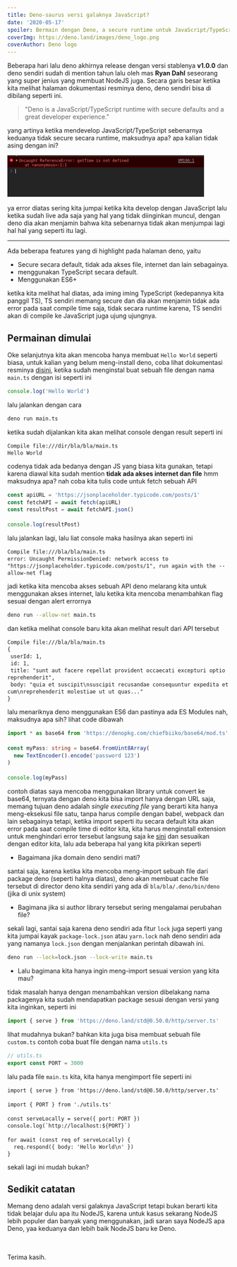 ```yaml
---
title: Deno-saurus versi galaknya JavaScript?
date: '2020-05-17'
spoiler: Bermain dengan Deno, a secure runtime untuk JavaScript/TypeScript
coverImg: https://deno.land/images/deno_logo.png
coverAuthor: Deno logo
---
```


Beberapa hari lalu deno akhirnya release dengan versi stablenya **v1.0.0** dan deno sendiri sudah di mention tahun lalu oleh mas **Ryan Dahl** seseorang yang super jenius yang membuat NodeJS juga. Secara garis besar ketika kita melihat halaman dokumentasi resminya deno, deno sendiri bisa di dibilang seperti ini.

> "Deno is a JavaScript/TypeScript runtime with secure defaults and a great developer experience."

yang artinya ketika mendevelop JavaScript/TypeScript sebenarnya keduanya tidak secure secara runtime, maksudnya apa? apa kalian tidak asing dengan ini?

![error not defined](./img-1.png)

ya error diatas sering kita jumpai ketika kita develop dengan JavaScript lalu ketika sudah live ada saja yang hal yang tidak diinginkan muncul, dengan deno dia akan menjamin bahwa kita sebenarnya tidak akan menjumpai lagi hal hal yang seperti itu lagi.

---

Ada beberapa features yang di highlight pada halaman deno, yaitu

- Secure secara default, tidak ada akses file, internet dan lain sebagainya.
- menggunakan TypeScript secara default.
- Menggunakan ES6+

ketika kita melihat hal diatas, ada iming iming TypeScript (kedepannya kita panggil TS), TS sendiri memang secure dan dia akan menjamin tidak ada error pada saat compile time saja, tidak secara runtime karena, TS sendiri akan di compile ke JavaScript juga ujung ujungnya.

## Permainan dimulai

Oke selanjutnya kita akan mencoba hanya membuat `Hello World` seperti biasa, untuk kalian yang belum meng-install deno, coba lihat dokumentasi resminya [disini](https://deno.land/manual/getting_started/installation), ketika sudah menginstal buat sebuah file dengan nama `main.ts` dengan isi seperti ini

```ts
console.log('Hello World')
```

lalu jalankan dengan cara

```sh
deno run main.ts
```

ketika sudah dijalankan kita akan melihat console dengan result seperti ini

```sh-result
Compile file:///dir/bla/bla/main.ts
Hello World
```

codenya tidak ada bedanya dengan JS yang biasa kita gunakan, tetapi karena diawal kita sudah mention **tidak ada akses internet dan file** hmm maksudnya apa? nah coba kita tulis code untuk fetch sebuah API

```ts
const apiURL = 'https://jsonplaceholder.typicode.com/posts/1'
const fetchAPI = await fetch(apiURL)
const resultPost = await fetchAPI.json()

console.log(resultPost)
```

lalu jalankan lagi, lalu liat console maka hasilnya akan seperti ini

```sh-result
Compile file:///bla/bla/main.ts
error: Uncaught PermissionDenied: network access to "https://jsonplaceholder.typicode.com/posts/1", run again with the --allow-net flag
```

jadi ketika kita mencoba akses sebuah API deno melarang kita untuk menggunakan akses internet, lalu ketika kita mencoba menambahkan flag sesuai dengan alert errornya

```sh
deno run --allow-net main.ts
```

dan ketika melihat console baru kita akan melihat result dari API tersebut

```sh-result
Compile file:///bla/bla/main.ts
{
 userId: 1,
 id: 1,
 title: "sunt aut facere repellat provident occaecati excepturi optio reprehenderit",
 body: "quia et suscipit\nsuscipit recusandae consequuntur expedita et cum\nreprehenderit molestiae ut ut quas..."
}
```

lalu menariknya deno menggunakan ES6 dan pastinya ada ES Modules nah, maksudnya apa sih? lihat code dibawah

```ts
import * as base64 from 'https://denopkg.com/chiefbiiko/base64/mod.ts'

const myPass: string = base64.fromUint8Array(
  new TextEncoder().encode('password 123')
)

console.log(myPass)
```

contoh diatas saya mencoba menggunakan library untuk convert ke base64, ternyata dengan deno kita bisa import hanya dengan URL saja, memang tujuan deno adalah _single executing file_ yang berarti kita hanya meng-eksekusi file satu, tanpa harus compile dengan babel, webpack dan lain sebagainya tetapi, ketika import seperti itu secara default kita akan error pada saat compile time di editor kita, kita harus menginstall extension untuk menghindari error tersebut langsung saja ke [sini](https://deno.land/manual/getting_started/setup_your_environment#editors-and-ides) dan sesuaikan dengan editor kita, lalu ada beberapa hal yang kita pikirkan seperti

- Bagaimana jika domain deno sendiri mati?

santai saja, karena ketika kita mencoba meng-import sebuah file dari package deno (seperti halnya diatas), deno akan membuat cache file tersebut di director deno kita sendiri yang ada di `bla/bla/.deno/bin/deno` (jika di unix system)

- Bagimana jika si author library tersebut sering mengalamai perubahan file?

sekali lagi, santai saja karena deno sendiri ada fitur `lock` juga seperti yang kita jumpai kayak `package-lock.json` atau `yarn.lock` nah deno sendiri ada yang namanya `lock.json` dengan menjalankan perintah dibawah ini.

```sh
deno run --lock=lock.json --lock-write main.ts
```

- Lalu bagimana kita hanya ingin meng-import sesuai version yang kita mau?

tidak masalah hanya dengan menambahkan version dibelakang nama packagenya kita sudah mendapatkan package sesuai dengan versi yang kita inginkan, seperti ini

```ts
import { serve } from 'https://deno.land/std@0.50.0/http/server.ts'
```

lihat mudahnya bukan? bahkan kita juga bisa membuat sebuah file `custom.ts` contoh coba buat file dengan nama `utils.ts`

```ts
// utils.ts
export const PORT = 3000
```

lalu pada file `main.ts` kita, kita hanya mengimport file seperti ini

```ts{3}
import { serve } from 'https://deno.land/std@0.50.0/http/server.ts'

import { PORT } from './utils.ts'

const serveLocally = serve({ port: PORT })
console.log(`http://localhost:${PORT}`)

for await (const req of serveLocally) {
  req.respond({ body: 'Hello World\n' })
}
```

sekali lagi ini mudah bukan?

## Sedikit catatan

Memang deno adalah versi galaknya JavaScript tetapi bukan berarti kita tidak belajar dulu apa itu NodeJS, karena untuk kasus sekarang NodeJS lebih populer dan banyak yang menggunakan, jadi saran saya NodeJS apa Deno, yaa keduanya dan lebih baik NodeJS baru ke Deno.

<br/>
<br/>
Terima kasih.
